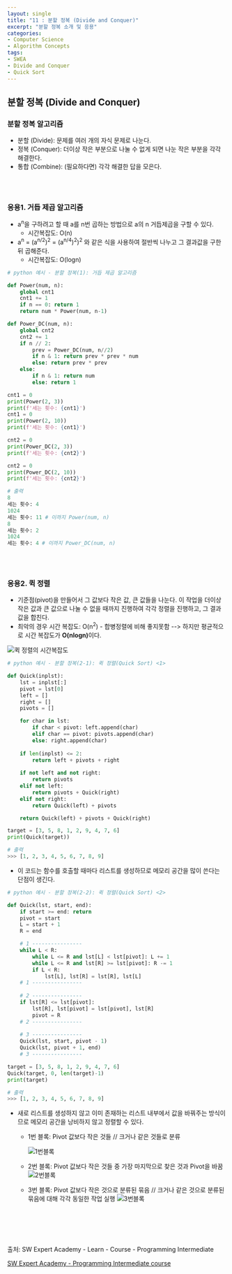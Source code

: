 ```yaml
---
layout: single
title: "11 : 분할 정복 (Divide and Conquer)"
excerpt: "분할 정복 소개 및 응용"
categories: 
- Computer Science
- Algorithm Concepts
tags:
- SWEA
- Divide and Conquer
- Quick Sort
---
```

## 분할 정복 (Divide and Conquer)

### <strong>분할 정복 알고리즘</strong>

- 분할 (Divide): 문제를 여러 개의 자식 문제로 나눈다.
- 정복 (Conquer): 더이상 작은 부분으로 나눌 수 없게 되면 나눈 작은 부분을 각각 해결한다.
- 통합 (Combine): (필요하다면) 각각 해결한 답을 모은다.

<br>

<br>

### 응용1. 거듭 제곱 알고리즘

- a<sup>n</sup>을 구하려고 할 때 a를 n번 곱하는 방법으로 a의 n 거듭제곱을 구할 수 있다. 
  - 시간복잡도: O(n)
- a<sup>n</sup> = (a<sup>n/2</sup>)<sup>2</sup> = (a<sup>n/4</sup>)<sup>2</sup>)<sup>2</sup> 와 같은 식을 사용하여 절반씩 나누고 그 결과값을 구한 뒤 곱해준다.
  - 시간복잡도: O(logn)

```python
# python 예시 - 분할 정복(1): 거듭 제곱 알고리즘

def Power(num, n):
    global cnt1
    cnt1 += 1
    if n == 0: return 1
    return num * Power(num, n-1)

def Power_DC(num, n):
    global cnt2
    cnt2 += 1
    if n // 2:
        prev = Power_DC(num, n//2)
        if n & 1: return prev * prev * num
        else: return prev * prev
    else:
        if n & 1: return num
        else: return 1

cnt1 = 0
print(Power(2, 3))
print(f'세는 횟수: {cnt1}')
cnt1 = 0
print(Power(2, 10))
print(f'세는 횟수: {cnt1}')

cnt2 = 0
print(Power_DC(2, 3))
print(f'세는 횟수: {cnt2}')

cnt2 = 0
print(Power_DC(2, 10))
print(f'세는 횟수: {cnt2}')

# 출력
8
세는 횟수: 4 
1024
세는 횟수: 11 # 이까지 Power(num, n)
8
세는 횟수: 2 
1024
세는 횟수: 4 # 이까지 Power_DC(num, n)
```

<br>

<br>

### 응용2. 퀵 정렬

- 기준점(pivot)을 만들어서 그 값보다 작은 값, 큰 값들을 나눈다. 이 작업을 더이상 작은 값과 큰 값으로 나눌 수 없을 때까지 진행하여 각각 정렬을 진행하고, 그 결과 값을 합친다.
- 최악의 경우 시간 복잡도: O(n<sup>2</sup>) - 합병정렬에 비해 좋지못함
  --> 하지만 평균적으로 시간 복잡도가 <strong>O(nlogn)</strong>이다.

![퀵 정렬의 시간복잡도](https://i.ibb.co/gPC9Cj8/quicksort.jpg)

```python
# python 예시 - 분할 정복(2-1): 퀵 정렬(Quick Sort) <1>

def Quick(inplst):
    lst = inplst[:]
    pivot = lst[0]
    left = []
    right = []
    pivots = []

    for char in lst:
        if char < pivot: left.append(char)
        elif char == pivot: pivots.append(char)
        else: right.append(char)
    
    if len(inplst) <= 2:
        return left + pivots + right
    
    if not left and not right:
        return pivots
    elif not left:
        return pivots + Quick(right)
    elif not right:
        return Quick(left) + pivots

    return Quick(left) + pivots + Quick(right)

target = [3, 5, 8, 1, 2, 9, 4, 7, 6]
print(Quick(target))

# 출력
>>> [1, 2, 3, 4, 5, 6, 7, 8, 9]

```


  - 이 코드는 함수를 호출할 때마다 리스트를 생성하므로 메모리 공간을 많이 쓴다는 단점이 생긴다.

  ```python
  # python 예시 - 분할 정복(2-2): 퀵 정렬(Quick Sort) <2>
  
  def Quick(lst, start, end):
      if start >= end: return
      pivot = start
      L = start + 1
      R = end
  
      # 1 ----------------
      while L < R:        
          while L <= R and lst[L] < lst[pivot]: L += 1
          while L <= R and lst[R] >= lst[pivot]: R -= 1
          if L < R:
              lst[L], lst[R] = lst[R], lst[L]
      # 1 ----------------
      
      # 2 ----------------
      if lst[R] <= lst[pivot]:
          lst[R], lst[pivot] = lst[pivot], lst[R]
          pivot = R
      # 2 ----------------
      
      # 3 ----------------
      Quick(lst, start, pivot - 1)
      Quick(lst, pivot + 1, end)
      # 3 ----------------
  
  target = [3, 5, 8, 1, 2, 9, 4, 7, 6]
  Quick(target, 0, len(target)-1)
  print(target)
  
  # 출력
  >>> [1, 2, 3, 4, 5, 6, 7, 8, 9]
  ```

  - 새로 리스트를 생성하지 않고 이미 존재하는 리스트 내부에서 값을 바꿔주는 방식이므로 메모리 공간을 낭비하지 않고 정렬할 수 있다.
  
    - 1번 블록: Pivot 값보다 작은 것들 // 크거나 같은 것들로 분류
    
      ![1번블록](https://i.ibb.co/ZWbgn6v/quickcode1.jpg)
    
    - 2번 블록: Pivot 값보다 작은 것들 중 가장 마지막으로 찾은 것과 Pivot을 바꿈
      ![2번블록](https://i.ibb.co/pL0dSVf/quickcode2.jpg)
    
    - 3번 블록: Pivot 값보다 작은 것으로 분류된 묶음 // 크거나 같은 것으로 분류된 묶음에 대해 각각 동일한 작업 실행
      ![3번블록](https://i.ibb.co/mS3WT6F/quickcode3.jpg)

<br>

<br>

<br>

<br>


출처: SW Expert Academy - Learn - Course - Programming Intermediate

[SW Expert Academy - Programming Intermediate course](https://swexpertacademy.com/main/learn/course/subjectList.do?courseId=AVuPDN86AAXw5UW6)